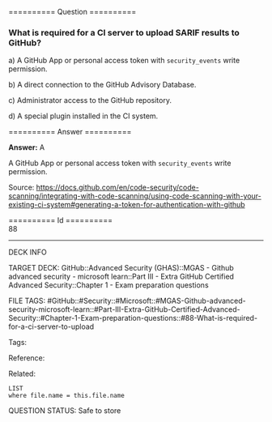 ========== Question ==========  

### What is required for a CI server to upload SARIF results to GitHub?

a) A GitHub App or personal access token with `security_events` write permission.

b) A direct connection to the GitHub Advisory Database.

c) Administrator access to the GitHub repository.

d) A special plugin installed in the CI system.  

========== Answer ==========  

**Answer:** A

A GitHub App or personal access token with `security_events` write permission.

Source: https://docs.github.com/en/code-security/code-scanning/integrating-with-code-scanning/using-code-scanning-with-your-existing-ci-system#generating-a-token-for-authentication-with-github

========== Id ==========  
88

---

DECK INFO

TARGET DECK: GitHub::Advanced Security (GHAS)::MGAS - Github advanced security - microsoft learn::Part III - Extra GitHub Certified Advanced Security::Chapter 1 - Exam preparation questions

FILE TAGS: #GitHub::#Security::#Microsoft::#MGAS-Github-advanced-security-microsoft-learn::#Part-III-Extra-GitHub-Certified-Advanced-Security::#Chapter-1-Exam-preparation-questions::#88-What-is-required-for-a-ci-server-to-upload

Tags:

Reference:

Related:

```dataview
LIST
where file.name = this.file.name
```

QUESTION STATUS: Safe to store
